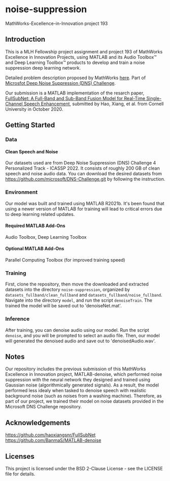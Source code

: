 # noise-suppression
MathWorks-Excellence-in-Innovation project 193

## Introduction
This is a MLH Fellowship project assignment and project 193 of MathWorks Excellence in Innovation Projects, using MATLAB and its Audio Toolbox™ and Deep Learning Toolbox™ products to develop and train a noise suppression deep learning network.

Detailed problem description proposed by MathWorks [here](https://github.com/mathworks/MathWorks-Excellence-in-Innovation/tree/main/projects/Speech%20Background%20Noise%20Suppression%20with%20Deep%20Learning). Part of [Microsfot Deep Noise Suppression (DNS) Challenge](https://github.com/microsoft/DNS-Challenge).

Our submission is a MATLAB implementation of the resarch paper, [FullSubNet: A Full-Band and Sub-Band Fusion Model for Real-Time Single-Channel Speech Enhancement](https://arxiv.org/abs/2010.15508), submitted by Hao, Xiang, et al. from Cornell University in October 2020.

## Getting Started
### Data
#### Clean Speech and Noise
Our datasets used are from Deep Noise Suppression (DNS) Challenge 4 Personalized Track - ICASSP 2022. It consists of roughly 200 GB of clean speech and noise audio data. You can download the desired datasets from https://github.com/microsoft/DNS-Challenge.git by following the instruction.

### Environment
Our model was built and trained using MATLAB R2021b. It's been found that using a newer version of MATLAB for training will lead to critical errors due to deep learning related updates.

#### Required MATLAB Add-Ons
Audio Toolbox, Deep Learning Toolbox

#### Optional MATLAB Add-Ons
Parallel Computing Toolbox (for improved training speed)

### Training
First, clone the repository, then move the downloaded and extracted datasets into the directory `noise-suppression`, organized by `datasets_fullband/clean_fullband` and `datasets_fullband/noise_fullband`. Navigate into the directory `model`, and run the script `denoiseTrain`. The trained the model will be saved out to 'denoiseNet.mat'.

### Inference 
After training, you can denoise audio using our model. Run the script `denoise`, and you will be prompted to select an audio file. Then, our model will generated the denoised audio and save out to 'denoisedAudio.wav'.

## Notes
Our repository includes the previous submission of this MathWorks Excellence in Innovation project, MATLAB-denoise, which performed noise suppression with the neural network they designed and trained using Gaussian noise (algorithmically generated signals). As a result, the model performed less idealy when tasked to denoise speech with realistic background noise (such as noises from a washing machine). Therefore, as part of our project, we trained their model on noise datasets provided in the Microsoft DNS Challenge repository.

## Acknowledgements
https://github.com/haoxiangsnr/FullSubNet  
https://github.com/BanmaS/MATLAB-denoise

## Licenses
This project is licensed under the BSD 2-Clause License - see the LICENSE file for details.

